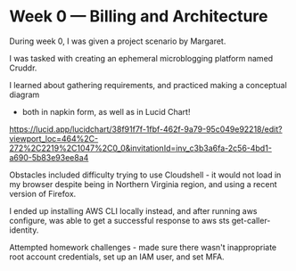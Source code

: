 # Week 0 — Billing and Architecture

During week 0, I was given a project scenario by Margaret.

I was tasked with creating an ephemeral microblogging platform named Cruddr.

I learned about gathering requirements, and practiced making a conceptual diagram
 - both in napkin form, as well as in Lucid Chart!


https://lucid.app/lucidchart/38f91f7f-1fbf-462f-9a79-95c049e92218/edit?viewport_loc=464%2C-272%2C2219%2C1047%2C0_0&invitationId=inv_c3b3a6fa-2c56-4bd1-a690-5b83e93ee8a4

Obstacles included difficulty trying to use Cloudshell - it would not load in my browser despite being in Northern Virginia region, and using a recent version of Firefox.

I ended up installing AWS CLI locally instead, and after running aws configure, was able to get a successful response to aws sts get-caller-identity.

Attempted homework challenges - made sure there wasn't inappropriate root account credentials, set up an IAM user, and set MFA.
